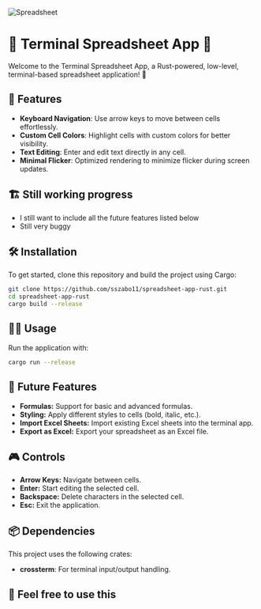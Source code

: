 ![Spreadsheet](https://github.com/sszabo11/spreadsheets/blob/main/screenshots/spreadsheet.png?raw=true)

# 📝 Terminal Spreadsheet App 🦀

Welcome to the Terminal Spreadsheet App, a Rust-powered, low-level, terminal-based spreadsheet application! 🚀

## 🎉 Features

- **Keyboard Navigation**: Use arrow keys to move between cells effortlessly.
- **Custom Cell Colors**: Highlight cells with custom colors for better visibility.
- **Text Editing**: Enter and edit text directly in any cell.
- **Minimal Flicker**: Optimized rendering to minimize flicker during screen updates.

## 🏗️ Still working progress
- I still want to include all the future features listed below
- Still very buggy

## 🛠️ Installation

To get started, clone this repository and build the project using Cargo:

```bash
git clone https://github.com/sszabo11/spreadsheet-app-rust.git
cd spreadsheet-app-rust
cargo build --release
```

## 🧑‍💻 Usage
[](url)
Run the application with:

```bash
cargo run --release
```

## 🔮 Future Features
- **Formulas:** Support for basic and advanced formulas.
- **Styling:** Apply different styles to cells (bold, italic, etc.).
- **Import Excel Sheets:** Import existing Excel sheets into the terminal app.
- **Export as Excel:** Export your spreadsheet as an Excel file.

## 🎮 Controls
- **Arrow Keys:** Navigate between cells.
- **Enter:** Start editing the selected cell.
- **Backspace:** Delete characters in the selected cell.
- **Esc:** Exit the application.

## 📦 Dependencies
This project uses the following crates:
- **crossterm**: For terminal input/output handling.

## 🥰 Feel free to use this
